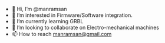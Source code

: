 - 👋 Hi, I’m @manramsan
- 👀 I’m interested in Firmware/Software integration.
- 🌱 I’m currently learning GRBL
- 💞️ I’m looking to collaborate on Electro-mechanical machines
- 📫 How to reach manramsan@gmail.com

<!---
manramsan/manramsan is a ✨ special ✨ repository because its `README.md` (this file) appears on your GitHub profile.
You can click the Preview link to take a look at your changes.
--->
